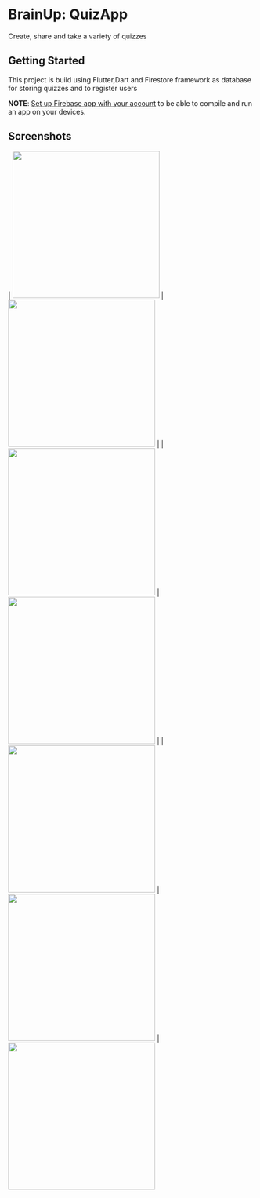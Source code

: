 # BrainUp: QuizApp

Create, share and take a variety of quizzes

## Getting Started

This project is build using Flutter,Dart and Firestore framework as database for storing quizzes and to register users

**NOTE**: [Set up Firebase app with your account](https://console.firebase.google.com/) to be able to compile and run an app on your devices.

## Screenshots
| <img src="https://i2.paste.pics/e8a42c36a0a9e4973c4def23a9245ef8.png" width="300"> | <img src="https://i2.paste.pics/ad5c28b33b445239ac641cf9538d4ebb.png" width="300"> |
| <img src="https://i2.paste.pics/86aedd5ce973833fd0b6b47b0d78662c.png" width="300"> | <img src="https://i2.paste.pics/c0f82af429b37af5ebd0d6feda6d30a2.png" width="300"> |
| <img src="https://i2.paste.pics/ec4629d51b01bf2756076006963dc170.png" width="300"> | <img src="https://i2.paste.pics/75f12e5211a735bdf682f7a2bcaf6d29.png" width="300"> |
<img src="https://i2.paste.pics/8b3581446e1c6db967b941df57dad610.png" width="300">

